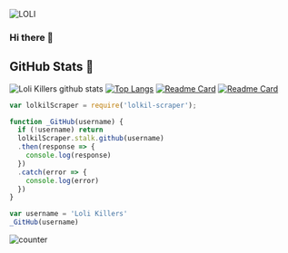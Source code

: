 ![LOLI](https://raw.githubusercontent.com/LoliKillers/LoliKillers-Database/master/video/anim.gif)
### Hi there 👋


## GitHub Stats 🌟

![Loli Killers github stats](https://github-readme-stats.vercel.app/api?username=LoliKillers&theme=chartreuse-dark&count_private=true&show_icons=true&cache_seconds=1800)
[![Top Langs](https://github-readme-stats.vercel.app/api/top-langs/?username=LoliKillers&theme=chartreuse-dark&layout=compact)](https://github.com/LoliKillers/LoliKillers)
[![Readme Card](https://github-readme-stats.vercel.app/api/pin/?username=LoliKillers&repo=Apriliya-Api&theme=blue-green)](https://github.com/LoliKillers/LoliKillers)
[![Readme Card](https://github-readme-stats.vercel.app/api/pin/?username=LoliKillers&repo=lolkil-scraper&theme=blue-green)](https://github.com/LoliKillers/LoliKillers)


```javascript
var lolkilScraper = require('lolkil-scraper');

function _GitHub(username) {
  if (!username) return
  lolkilScraper.stalk.github(username)
  .then(response => {
    console.log(response)
  })
  .catch(error => {
    console.log(error)
  })
}

var username = 'Loli Killers'
_GitHub(username)
```

![counter](https://komarev.com/ghpvc/?username=LoliKillers&style=flat-square)

